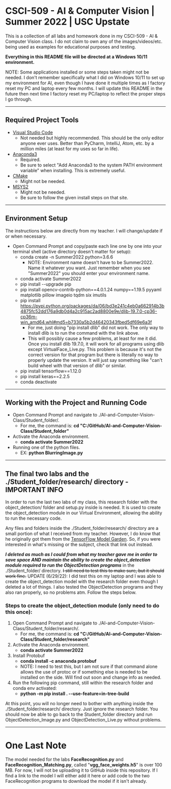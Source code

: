 # CSCI-509 - AI & Computer Vision | Summer 2022 | USC Upstate

This is a collection of all labs and homework done in my CSCI-509 - AI & Computer Vision class. I do not claim to own any of the images/videos/etc. being used as examples for educational purposes and testing.

**Everything in this README file will be directed at a Windows 10/11 environment.**

NOTE: Some applications installed or some steps taken might not be needed. I don't remember specifically what I did on Windows 10/11 to set up my environment for AI, even though I have done it multiple times as I factory reset my PC and laptop every few months. I will update this README in the future then next time I factory reset my PC/laptop to reflect the proper steps I go through.

---

## Required Project Tools

- [Visual Studio Code](https://code.visualstudio.com/)
   - Not needed but highly recommended. This should be the only editor anyone ever uses. Better than PyCharm, IntelliJ, Atom, etc. by a million miles (at least for my uses so far in life).
- [Anaconda3](https://www.anaconda.com/)
   - Required.
   - Be sure to select "Add Anaconda3 to the system PATH environment variable" when installing. This is extremely useful.
- [CMake](https://cmake.org/download/)
   - Might not be needed.
- [MSYS2](https://www.msys2.org/)
   - Might not be needed.
   - Be sure to follow the given install steps on that site.

---

## Environment Setup

The instructions below are directly from my teacher. I will change/update if or when necessary.

- Open Command Prompt and copy/paste each line one by one into your terminal shell (active directory doesn't matter for setup):
   - conda create -n Summer2022 python=3.6.6
      - NOTE: Environment name doesn't have to be Summer2022. Name it whatever you want. Just remember when you see "Summer2022" you should enter your environment name.
   - conda activate Summer2022
   - pip install --upgrade pip
   - pip install opencv-contrib-python==4.0.1.24 numpy==1.19.5 pyyaml matplotlib pillow imageio tqdm six imutils
   - pip install https://pypi.python.org/packages/da/06/bd3e241c4eb0a662914b3b4875fc52dd176a9db0d4a2c915ac2ad8800e9e/dlib-19.7.0-cp36-cp36m-win_amd64.whl#md5=b7330a5b2d46420343fbed5df69e6a3f
      - For me, just doing "pip install dlib" did not work. The only way to install dlib is to run the command with the link above.
      - This will possibly cause a few problems, at least for me it did. Once you install dlib 19.7.0, it will work for all programs using dlib except VirtualFace_Live.py. This problem is because it's not the correct version for that program but there is literally no way to properly update the version. It will just say something like "can't build wheel with that version of dlib" or similar.
   - pip install tensorflow==1.12.0
   - pip install keras==2.2.5
   - conda deactivate

---

## Working with the Project and Running Code

- Open Command Prompt and navigate to ./AI-and-Computer-Vision-Class/Student_folder/.
   - For me, the command is:  **cd "C:/GitHub/AI-and-Computer-Vision-Class/Student_folder"**
- Activate the Anaconda environment.
   - **conda activate Summer2022**
- Running one of the python files.
   - EX: **python BlurringImage.py**

---

## The final two labs and the ./Student_folder/research/ directory - IMPORTANT INFO

In order to run the last two labs of my class, this research folder with the object_detection/ folder and setup.py inside is needed. It is used to create the object_detection module in our Virtual Environment, allowing the ability to run the necessary code.

Any files and folders inside the ./Student_folder/research/ directory are a small portion of what I received from my teacher. However, I do know that he originally got them from the [TensorFlow Model Garden](https://github.com/tensorflow/models). So, if you were interested in what's missing or the subject, check that link out instead.

***I deleted as much as I could from what my teacher gave me in order to save space AND maintain the ability to create the object_detection module required to run the ObjectDetection programs*** in the ./Student_folder/ directory. ~~I still need to test this to make sure, but it should work fine.~~ UPDATE (6/29/22): I did test this on my laptop and I was able to create the object_detection model with the research folder even though I deleted a lot of things. I also tested the ObjectDetection programs and they also ran properly, so no problems atm. Follow the steps below.

### Steps to create the object_detection module (only need to do this once):
1. Open Command Prompt and navigate to ./AI-and-Computer-Vision-Class/Student_folder/research/.
   - For me, the command is:  **cd "C:/GitHub/AI-and-Computer-Vision-Class/Student_folder/research"**
2. Activate the Anaconda environment.
   - **conda activate Summer2022**
3. Install Protobuf
   - **conda install -c anaconda protobuf**
   - NOTE: I need to test this, but I am not sure if that command alone allows the use of protoc or if something else is needed to be installed on the side. Will find out soon and change info as needed.
4. Run the following pip command, still within the research folder and conda env activated:
   - **python -m pip install . --use-feature=in-tree-build**

At this point, you will no longer need to bother with anything inside the ./Student_folder/research/ directory. Just ignore the research folder. You should now be able to go back to the Student_folder directory and run ObjectDetection_Image.py and ObjectDetection_Live.py without problems.

---

# One Last Note

The model needed for the labs **FaceRecognition.py** and **FaceRecognition_Matching.py**, called "**vgg_face_weights.h5**" is over 100 MB. For now, I will not be uploading it to GitHub inside this repository. If I find a link to the model I will either add it here or add code to the two FaceRecognition programs to download the model if it isn't already.

